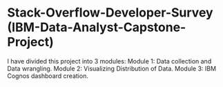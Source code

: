# Stack-Overflow-Developer-Survey (IBM-Data-Analyst-Capstone-Project)
I have divided this project into 3 modules:
Module 1: Data collection and Data wrangling.
Module 2: Visualizing Distribution of Data.
Module 3: IBM Cognos dashboard creation.

